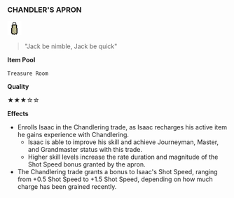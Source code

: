 ### **CHANDLER'S APRON**
![Chandler's Apron](/resources/gfx/items/collectibles/chandlers_apron.png "Chandler's Apron")

> "Jack be nimble, Jack be quick"

**Item Pool**

```
Treasure Room
```

**Quality**

★★★☆☆

**Effects**
- Enrolls Isaac in the Chandlering trade, as Isaac recharges his active item he gains experience with Chandlering.
  - Isaac is able to improve his skill and achieve Journeyman, Master, and Grandmaster status with this trade.
  - Higher skill levels increase the rate duration and magnitude of the Shot Speed bonus granted by the apron.
- The Chandlering trade grants a bonus to Isaac's Shot Speed, ranging from +0.5 Shot Speed to +1.5 Shot Speed, depending on how much charge has been grained recently.
